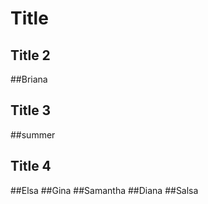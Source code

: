 # Title
## Title 2
##Briana
## Title 3
##summer
## Title 4
##Elsa
##Gina
##Samantha
##Diana
##Salsa
